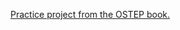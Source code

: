 <a href="https://github.com/remzi-arpacidusseau/ostep-projects/tree/master/concurrency-mapreduce"> Practice project from the OSTEP book. </a>
